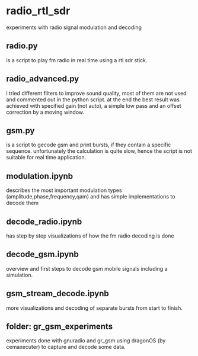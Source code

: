 # radio_rtl_sdr
experiments with radio signal modulation and decoding

## radio.py
is a script to play fm radio in real time using a rtl sdr stick.

## radio_advanced.py
i tried different filters to improve sound quality, most of them are not used and commented out in the python script.
at the end the best result was achieved with specified gain (not auto), a simple low pass and an offset correction by a moving window.

## gsm.py
is a script to gecode gsm and print bursts, if they contain a specific sequence.
unfortunately the calculation is quite slow, hence the script is not suitable for real time application.

## modulation.ipynb
describes the most important modulation types (amplitude,phase,frequency,qam) and has simple implementations to decode them

## decode_radio.ipynb
has step by step visualizations of how the fm radio decoding is done

## decode_gsm.ipynb
overview and first steps to decode gsm mobile signals including a simulation.

## gsm_stream_decode.ipynb
more visualizations and decoding of separate bursts from start to finish.

## folder: gr_gsm_experiments
experiments done with gnuradio and gr_gsm using dragonOS (by cemaxecuter) to capture and decode some data.
